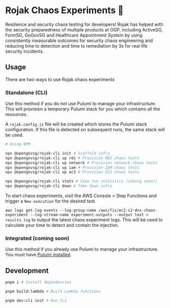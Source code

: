 # Rojak Chaos Experiments 🥗

Resilience and security chaos testing for developers! Rojak has helped with the security preparedness of multiple products at
OGP, including ActiveSG, FormSG, GoGovSG and Healthcare Appointment System by using consistently measurable outcomes
for security chaos engineering and reducing time to detection and time to remediation by 3x for real life security incidents.

## Usage

There are two ways to use Rojak chaos experiments

### Standalone (CLI)

Use this method if you do not use Pulumi to manage your infrastructure. This will provision a temporary Pulumi stack for you which contains all the resources.

A `rojak.config.js` file will be created which stores the Pulumi stack configuration. If this file is detected on subsequent runs, the same stack will be used.

```bash
# Using NPM

npx @opengovsg/rojak-cli init # Scaffold infra
npx @opengovsg/rojak-cli up rds # Provision RDS chaos tests
npx @opengovsg/rojak-cli up network # Provision network chaos tests
npx @opengovsg/rojak-cli up iam # Provision IAM chaos tests
npx @opengovsg/rojak-cli up ec2 # Provision EC2 chaos tests

npx @opengovsg/rojak-cli stats # View run statistics (coming soon!)
npx @opengovsg/rojak-cli down # Take down infra
```

To start chaos experiments, visit the AWS Console > Step Functions and trigger a `New execution` for the desired test.

`aws logs get-log-events --log-group-name /aws/fis/ec2-c2-dns-chaos-experiment --log-stream-name experiment-outputs --output text > results.log` to output the latest chaos experiment logs. This will be used to calculate your time to detect and contain the injection.

### Integrated (coming soon)

Use this method if you already use Pulumi to manage your infrastructure. You must have [Pulumi installed](https://www.pulumi.com/docs/install/).

## Development

```bash
pnpm i # Install dependencies

pnpm build:lambda # Build Lambda functions

pnpm dev:cli init # Run CLI
```
